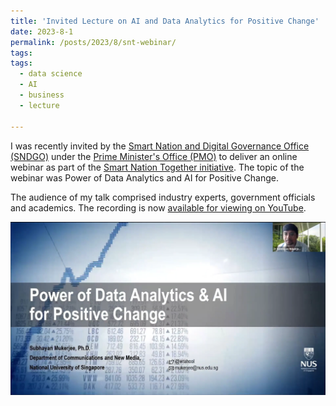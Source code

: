 ```yaml
---
title: 'Invited Lecture on AI and Data Analytics for Positive Change'
date: 2023-8-1
permalink: /posts/2023/8/snt-webinar/
tags:
tags:
  - data science
  - AI
  - business
  - lecture
  
---
```


I was recently invited by the [Smart Nation and Digital Governance Office (SNDGO)](https://www.smartnation.gov.sg/about-smart-nation/sndgg/) under the [Prime Minister's Office (PMO)](https://www.pmo.gov.sg/) to deliver an online webinar as part of the [Smart Nation Together initiative](https://together.smartnation.gov.sg/). The topic of the webinar was Power of Data Analytics and AI for Positive Change.

The audience of my talk comprised industry experts, government officials and academics. The recording is now [available for viewing on YouTube](https://www.youtube.com/watch?v=oqAzQY3Czv4).

[![Data Storytelling for Business Masterclass](/assets/images/snt-webinar-screenshot.png)](https://www.youtube.com/watch?v=oqAzQY3Czv4)



